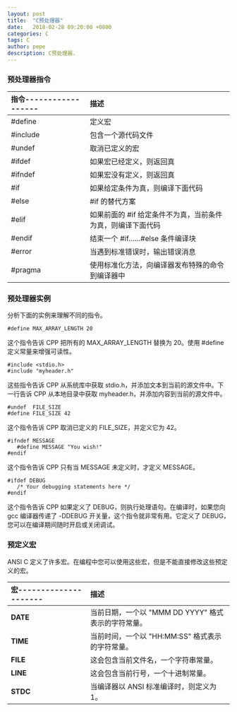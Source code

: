 ```yaml
---
layout: post
title:  "C预处理器"
date:   2018-02-28 09:20:00 +0800
categories: C
tags: C
author: pepe
description: C预处理器.
---
```


### **预处理器指令**

|指令------------------ |描述|
| :-------------------- | :----|
|#define	            |定义宏|
|#include	            |包含一个源代码文件|
|#undef	                |取消已定义的宏|
|#ifdef	                |如果宏已经定义，则返回真|
|#ifndef	            |如果宏没有定义，则返回真|
|#if	                |如果给定条件为真，则编译下面代码|
|#else	                |#if 的替代方案|
|#elif	                |如果前面的 #if 给定条件不为真，当前条件为真，则编译下面代码|
|#endif	                |结束一个 #if……#else 条件编译块|
|#error	                |当遇到标准错误时，输出错误消息|
|#pragma	            |使用标准化方法，向编译器发布特殊的命令到编译器中|

### **预处理器实例**

分析下面的实例来理解不同的指令。
```
#define MAX_ARRAY_LENGTH 20
```
这个指令告诉 CPP 把所有的 MAX_ARRAY_LENGTH 替换为 20。使用 #define 定义常量来增强可读性。

```
#include <stdio.h>
#include "myheader.h"
```
这些指令告诉 CPP 从系统库中获取 stdio.h，并添加文本到当前的源文件中。下一行告诉 CPP 从本地目录中获取 myheader.h，并添加内容到当前的源文件中。

```
#undef  FILE_SIZE
#define FILE_SIZE 42
```
这个指令告诉 CPP 取消已定义的 FILE_SIZE，并定义它为 42。

```
#ifndef MESSAGE
   #define MESSAGE "You wish!"
#endif
```
这个指令告诉 CPP 只有当 MESSAGE 未定义时，才定义 MESSAGE。

```
#ifdef DEBUG
   /* Your debugging statements here */
#endif
```
这个指令告诉 CPP 如果定义了 DEBUG，则执行处理语句。在编译时，如果您向 gcc 编译器传递了 -DDEBUG 开关量，这个指令就非常有用。它定义了 DEBUG，您可以在编译期间随时开启或关闭调试。

### **预定义宏**
ANSI C 定义了许多宏。在编程中您可以使用这些宏，但是不能直接修改这些预定义的宏。

|宏---------------------|描述|
| :---------------------| :----|
|__DATE__	            |当前日期，一个以 "MMM DD YYYY" 格式表示的字符常量。|
|__TIME__	            |当前时间，一个以 "HH:MM:SS" 格式表示的字符常量。|
|__FILE__	            |这会包含当前文件名，一个字符串常量。|
|__LINE__	            |这会包含当前行号，一个十进制常量。|
|__STDC__	            |当编译器以 ANSI 标准编译时，则定义为 1。|
















